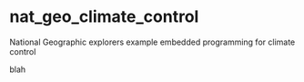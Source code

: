 # nat_geo_climate_control
National Geographic explorers example embedded programming for climate control

blah
